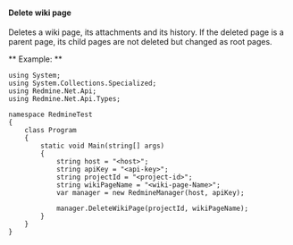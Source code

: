 #### Delete wiki page

Deletes a wiki page, its attachments and its history. If the deleted page is a parent page, its child pages are not deleted but changed as root pages.

** Example: **

```
using System;
using System.Collections.Specialized;
using Redmine.Net.Api;
using Redmine.Net.Api.Types;

namespace RedmineTest
{
    class Program
    {
        static void Main(string[] args)
        {
            string host = "<host>";
            string apiKey = "<api-key>";
            string projectId = "<project-id>";
            string wikiPageName = "<wiki-page-Name>";
            var manager = new RedmineManager(host, apiKey);

            manager.DeleteWikiPage(projectId, wikiPageName);
        }
    }
}
```